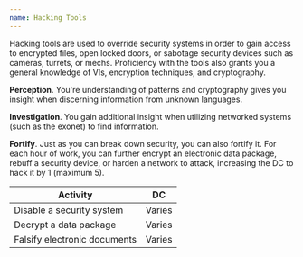 ```yaml
---
name: Hacking Tools
---
```

Hacking tools are used to override security systems in order to gain access to encrypted files, open locked doors, or
sabotage security devices such as cameras, turrets, or mechs. Proficiency with the tools also grants you a general knowledge
of VIs, encryption techniques, and cryptography.

__Perception__. You're understanding of patterns and cryptography gives you insight when discerning information from unknown languages.

__Investigation__. You gain additional insight when utilizing networked systems (such as the exonet) to find information.

__Fortify__. Just as you can break down security, you can also fortify it. For each hour of work,
you can further encrypt an electronic data package, rebuff a security device, or harden a network to attack, increasing
the DC to hack it by 1 (maximum 5).

Activity | DC
--- | ---
Disable a security system | Varies
Decrypt a data package | Varies
Falsify electronic documents | Varies
